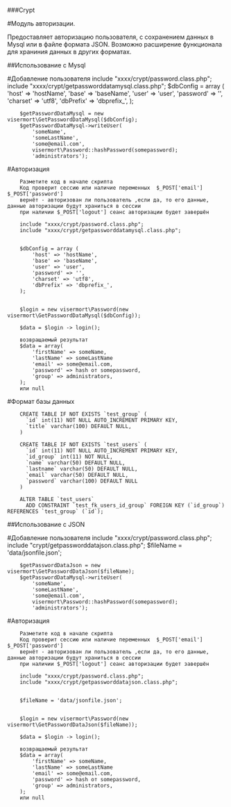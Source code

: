 ###Crypt

#Модуль авторизации.

Предоставляет авторизацию пользователя, с сохранением данных в Mysql или в файле формата JSON.
Возможно расширение функционала для храниния данных в других форматах.

##Использование с Mysql

#Добавление пользователя
        include "xxxx/crypt/password.class.php";
        include "xxxx/crypt/getpassworddatamysql.class.php";
        $dbConfig = array (
			'host' => 'hostName',
			'base' => 'baseName',
			'user' => 'user',
			'password' => '',
			'charset' => 'utf8',
			'dbPrefix' => 'dbprefix_',
		);

        $getPasswordDataMysql = new visermort\GetPasswordDataMysql($dbConfig);
        $getPasswordDataMysql->writeUser(
			'someName',
			'someLastName',
			'some@email.com',
			visermort\Password::hashPassword(somepassword);
			'administrators');



#Авторизация

		Разметите код в начале скрипта
		Код проверит сессию или наличие переменных  $_POST['email'] $_POST['password']  
		вернёт - авторизован ли пользователь ,если да, то его данные, данные авторизации будут храниться в сессии
		при наличии $_POST['logout'] сеанс авторизации будет завершён

        include "xxxx/crypt/password.class.php";
        include "xxxx/crypt/getpassworddatamysql.class.php";


        $dbConfig = array (
			'host' => 'hostName',
			'base' => 'baseName',
			'user' => 'user',
			'password' => '',
			'charset' => 'utf8',
			'dbPrefix' => 'dbprefix_',
		);


        $login = new visermort\Password(new visermort\GetPasswordDataMysql($dbConfig));

        $data = $login -> login();

		возвращаемый результат
		$data = array(
			'firstName' => someName,
			'lastName' => someLastName
			'email' => some@email.com,
			'password' => hash от somepassword,
			'group' => administrators,
		);
		или null
		
#Формат базы данных

		CREATE TABLE IF NOT EXISTS `test_group` (
		  `id` int(11) NOT NULL AUTO_INCREMENT PRIMARY KEY,
		  `title` varchar(100) DEFAULT NULL,
		) 

		CREATE TABLE IF NOT EXISTS `test_users` (
		  `id` int(11) NOT NULL AUTO_INCREMENT PRIMARY KEY,
		  `id_group` int(11) NOT NULL,
		  `name` varchar(50) DEFAULT NULL,
		  `lastname` varchar(50) DEFAULT NULL,
		  `email` varchar(50) DEFAULT NULL,
		  `password` varchar(100) DEFAULT NULL
		) 
		
		ALTER TABLE `test_users`
		  ADD CONSTRAINT `test_fk_users_id_group` FOREIGN KEY (`id_group`) REFERENCES `test_group` (`id`);

##Использование с JSON

#Добавление пользователя
        include "xxxx/crypt/password.class.php";
		include "crypt/getpassworddatajson.class.php";
        $fileName = 'data/jsonfile.json';

        $getPasswordDataJson = new visermort\GetPasswordDataJson($fileName);
        $getPasswordDataMysql->writeUser(
			'someName',
			'someLastName',
			'some@email.com',
			visermort\Password::hashPassword(somepassword);
			'administrators');



#Авторизация

		Разметите код в начале скрипта
		Код проверит сессию или наличие переменных  $_POST['email'] $_POST['password']  
		вернёт - авторизован ли пользователь ,если да, то его данные, данные авторизации будут храниться в сессии
		при наличии $_POST['logout'] сеанс авторизации будет завершён

        include "xxxx/crypt/password.class.php";
        include "xxxx/crypt/getpassworddatajson.class.php";


        $fileName = 'data/jsonfile.json';


        $login = new visermort\Password(new visermort\GetPasswordDataJson($fileName));

        $data = $login -> login();

		возвращаемый результат
		$data = array(
			'firstName' => someName,
			'lastName' => someLastName
			'email' => some@email.com,
			'password' => hash от somepassword,
			'group' => administrators,
		);
		или null

